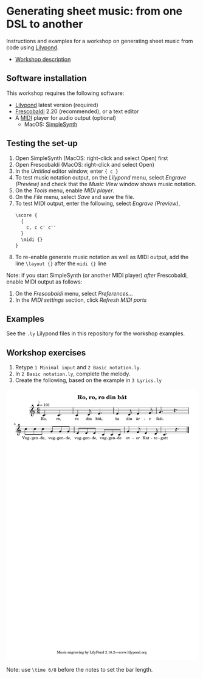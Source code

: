 # Generating sheet music: from one DSL to another

Instructions and examples for a workshop on generating sheet music from code using [Lilypond](http://lilypond.org/).

* [Workshop description](https://hilton.org.uk/presentations/lilypond-workshop)

## Software installation

This workshop requires the following software:

* [Lilypond](http://lilypond.org/) latest version (required)
* [Frescobaldi](http://www.frescobaldi.org/) 2.20 (recommended), or a text editor
* A [MIDI](https://en.wikipedia.org/wiki/MIDI) player for audio output (optional)
  * MacOS: [SimpleSynth](http://notahat.com/simplesynth/)

## Testing the set-up

1. Open SimpleSynth (MacOS: right-click and select Open) first
1. Open Frescobaldi (MacOS: right-click and select Open)
1. In the _Untitled_ editor window, enter `{ c }`
1. To test music notation output, on the _Lilypond_ menu, select _Engrave (Preview)_ and check that the _Music View_ window shows music notation.
1. On the _Tools_ menu, enable  _MIDI player_.
1. On the _File_ menu, select _Save_ and save the file.
1. To test MIDI output, enter the following, select _Engrave (Preview)_, 
    ```
    \score {
      { 
        c, c c' c''
      }
      \midi {}
    }
    ```
1. To re-enable generate music notation as well as MIDI output, add the line `\layout {}` after the `midi {}` line

Note: if you start SimpleSynth (or another MIDI player) _after_ Frescobaldi, enable MIDI output as follows:

1. On the _Frescobaldi_ menu, select _Preferences…_
1. In the _MIDI settings_ section, click _Refresh MIDI ports_

## Examples

See the `.ly` Lilypond files in this repository for the workshop examples.

## Workshop exercises

1. Retype `1 Minimal input` and `2 Basic notation.ly`.
1. In `2 Basic notation.ly`, complete the melody.
1. Create the following, based on the example in `3 Lyrics.ly`

  ![Nursery rhyme exercise](https://raw.githubusercontent.com/hilton/lilypond-workshop/master/4%20Nursery%20rhyme%20exercise.svg)

  Note: use `\time 6/8` before the notes to set the bar length.

